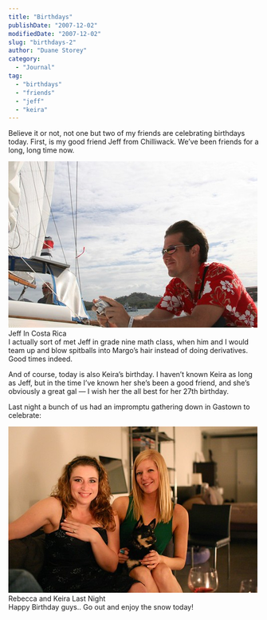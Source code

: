 ```yaml
---
title: "Birthdays"
publishDate: "2007-12-02"
modifiedDate: "2007-12-02"
slug: "birthdays-2"
author: "Duane Storey"
category:
  - "Journal"
tag:
  - "birthdays"
  - "friends"
  - "jeff"
  - "keira"
---
```


Believe it or not, not one but two of my friends are celebrating birthdays today. First, is my good friend Jeff from Chilliwack. We’ve been friends for a long, long time now.

[![](_images/birthdays-1.jpg)](http://flickr.com/photos/duanestorey/1015029677/)  
Jeff In Costa Rica  
I actually sort of met Jeff in grade nine math class, when him and I would team up and blow spitballs into Margo’s hair instead of doing derivatives. Good times indeed.

And of course, today is also Keira’s birthday. I haven’t known Keira as long as Jeff, but in the time I’ve known her she’s been a good friend, and she’s obviously a great gal — I wish her the all best for her 27th birthday.

Last night a bunch of us had an impromptu gathering down in Gastown to celebrate:

  
[![](_images/birthdays-2.jpg)](http://flickr.com/photos/duanestorey/2080366120/)Rebecca and Keira Last Night  
Happy Birthday guys.. Go out and enjoy the snow today!